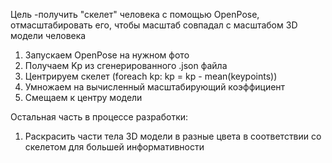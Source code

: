 Цель -получить "скелет" человека с помощью OpenPose, отмасштабировать его, чтобы масштаб совпадал с масштабом 3D модели человека

 1) Запускаем OpenPose на нужном фото
 2) Получаем Kp из сгенерированного .json файла
 3) Центрируем скелет (foreach kp: kp = kp - mean(keypoints))
 4) Умножаем на вычисленный масштабирующий коэффициент
 5) Смещаем к центру модели

Остальная часть в процессе разработки:
 1) Раскрасить части тела 3D модели в разные цвета в соответствии со скелетом для большей информативности
